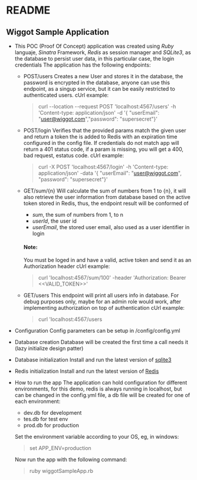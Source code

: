 # README

## Wiggot Sample Application

* This POC (Proof Of Concept) application was created using *Ruby* languaje, *Sinatra* Framework, *Redis* as session manager and *SQLite3*, as the database to persist user data, in this particular case, the login credentials
The application has the following endpoints:

  * POST/users
Creates a new User and stores it in the database, the password is encrypted in the database, anyone can use this endpoint, as a singup service, but it can be easily restricted to authenticated users.
cUrl example:
    > curl --location --request POST 'localhost:4567/users' -h 'Content-type: application/json' -d '{ "userEmail": "user@wiggot.com","password": "supersecret"}'

  * POST/login
 Verifies that the provided params match the given user and return a token the is added to Redis with an expiration time configured in the config file.
 If credentials do not match app will return a 401 status code, if a param is missing, you will get a 400, bad request, estatus code.
cUrl example:
    > curl -X POST 'localhost:4567/login' -h 'Content-type: application/json' -data '{ "userEmail": "user@wiggot.com", "password": "supersecret"}'

  * GET/sum/{n}
 Will calculate the sum of numbers from 1 to {n}, it will also retrieve the user information from database based on the active token stored in Redis, thus, the endpoint result will be conformed of
    * *sum*, the sum of numbers from 1, to n
    * *userId*, the user id
    * *userEmail*, the stored user email, also used as a user identifier in login

    #### Note:
    You must be loged in and have a valid, active token and send it as an Authorization header
 cUrl example:
    > curl 'localhost:4567/sum/100' -header 'Authorization: Bearer <<VALID_TOKEN>>'

  * GET/users
 This endpoint will print all users info in database.
For debug purposes only, maybe for an admin role would work, after implementing authorization on top of authentication
cUrl example:
    > curl 'localhost:4567/users


* Configuration
Config parameters can be setup in /config/config.yml

* Database creation
Database will be created the first time a call needs it (lazy initialize design patter)

* Database initialization
Install and run the latest version of [sqlite3](https://www.sqlite.org/)

* Redis initialization
Install and run the latest version of [Redis](https://redis.io/)

* How to run the app
The application can hold configuration for different environments, for this demo, redis is always running in localhost, but can be changed in the config.yml file, a db file will be created for one of each environment:
  * dev.db for development
  * tes.db for test env
  * prod.db for production

  Set the environment variable according to your OS, eg, in windows:
  > set APP_ENV=production

  Now run the app with the following command:
  >ruby wiggotSampleApp.rb
